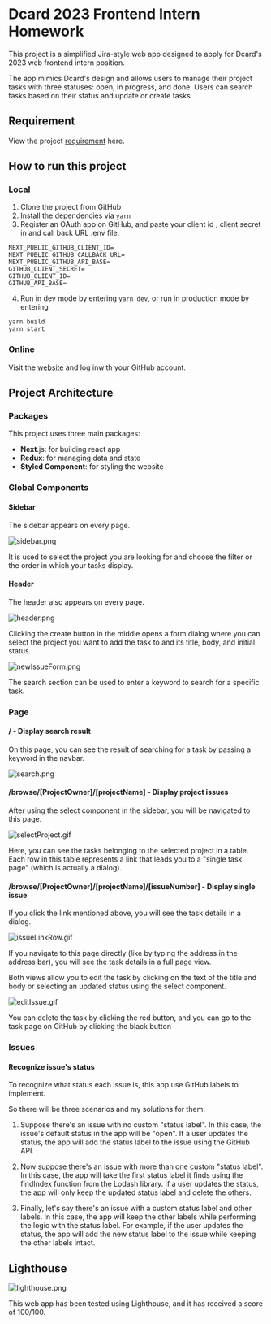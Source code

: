 # Dcard 2023 Frontend Intern Homework
This project is a simplified Jira-style web app designed to apply for Dcard's 2023 web frontend intern position. 

The app mimics Dcard's design and allows users to manage their project tasks with three statuses: open, in progress, and done. 
Users can search tasks based on their status and update or create tasks.

## Requirement

View the project [requirement](https://drive.google.com/file/d/1ZlwuUafAQUKBEA_ZK6ShM5F4xLTkV_4X/view) here.

## How to run this project
### Local
1. Clone the project from GitHub
2. Install the dependencies via `yarn`
3. Register an OAuth app on GitHub, and paste your client id , client secret in and call back URL .env file.
```
NEXT_PUBLIC_GITHUB_CLIENT_ID=
NEXT_PUBLIC_GITHUB_CALLBACK_URL=
NEXT_PUBLIC_GITHUB_API_BASE=
GITHUB_CLIENT_SECRET=
GITHUB_CLIENT_ID=
GITHUB_API_BASE=
```
4. Run in dev mode by entering `yarn dev`, or run in production mode by entering 
```
yarn build
yarn start
```

### Online
Visit the [website](https://dcard-frontend-intern-2023.chiendavid.com/) and log inwith your GitHub account.

## Project Architecture
### Packages
This project uses three main packages:
- **Next**.js: for building react app
- **Redux**: for managing data and state
- **Styled Component**: for styling the website

### Global Components
#### Sidebar
The sidebar appears on every page.

![sidebar.png](doc/images/sidebar.png)

It is used to select the project you are looking for and choose the filter or the order in which your tasks display.

#### Header
The header also appears on every page.

![header.png](doc/images/header.png)

Clicking the create button in the middle opens a form dialog where you can select the project you want to add the task to and its title, body, and initial status.

![newIssueForm.png](doc/images/newIssueForm.png)

The search section can be used to enter a keyword to search for a specific task.

### Page
#### / - Display search result

On this page, you can see the result of searching for a task by passing a keyword in the navbar.

![search.png](doc/images/search.png)

#### /browse/[ProjectOwner]/[projectName] - Display project issues

After using the select component in the sidebar, you will be navigated to this page.

![selectProject.gif](doc/images/selectProject.gif)

Here, you can see the tasks belonging to the selected project in a table. 
Each row in this table represents a link that leads you to a "single task page" (which is actually a dialog).

#### /browse/[ProjectOwner]/[projectName]/[issueNumber] - Display single issue

If you click the link mentioned above, you will see the task details in a dialog.

![issueLinkRow.gif](doc/images/issueLinkRow.gif)

If you navigate to this page directly (like by typing the address in the address bar), you will see the task details in a full page view.

Both views allow you to edit the task by clicking on the text of the title and body or selecting an updated status using the select component.

![editIssue.gif](doc/images/editIssue.gif)

You can delete the task by clicking the red button, and you can go to the task page on GitHub by clicking the black button

### Issues
#### Recognize issue's status
To recognize what status each issue is, this app use GitHub labels to implement.

So there will be three scenarios and my solutions for them:

1. Suppose there's an issue with no custom "status label". 
    In this case, the issue's default status in the app will be "open". 
    If a user updates the status, the app will add the status label to the issue using the GitHub API.


2. Now suppose there's an issue with more than one custom "status label". 
   In this case, the app will take the first status label it finds using the findIndex function from the Lodash library. 
   If a user updates the status, the app will only keep the updated status label and delete the others.


3. Finally, let's say there's an issue with a custom status label and other labels. 
   In this case, the app will keep the other labels while performing the logic with the status label. 
   For example, if the user updates the status, the app will add the new status label to the issue while keeping the other labels intact.

## Lighthouse

![lighthouse.png](doc/images/lighthouse.png)

This web app has been tested using Lighthouse, and it has received a score of 100/100.
